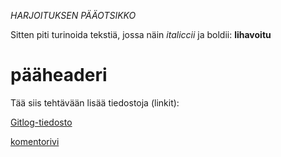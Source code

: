 *HARJOITUKSEN PÄÄOTSIKKO*

Sitten piti turinoida tekstiä, jossa
näin *italiccii* ja boldii: **lihavoitu**

# pääheaderi
Tää siis tehtävään lisää tiedostoja (linkit):

[Gitlog-tiedosto](https://github.com/leisku/otharjoitustyo/blob/master/laskarit/viikko1/gitlog.txt)

[komentorivi](https://github.com/leisku/otharjoitustyo/blob/master/laskarit/viikko1/komentorivi.txt)
